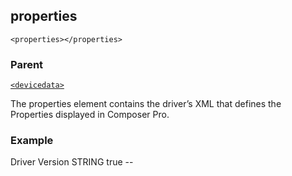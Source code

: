 ## properties

`<properties></properties>`


### Parent

[`<devicedata>`][1]


The properties element contains the driver’s XML that defines the Properties displayed in Composer Pro.


### Example

<properties>
		<property>
			<name>Driver Version</name>
			<type>STRING</type>
			<readonly>true</readonly>
			<default>--</default>
		</property>
</properties>



[1]:	https://snap-one.github.io/docs-driverworks-xml/#devicedata